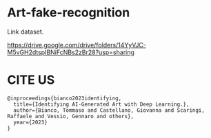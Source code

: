 # Art-fake-recognition

Link dataset.

https://drive.google.com/drive/folders/14YyVJC-M5vGH2dtspIBNiFcNBs2zBr28?usp=sharing

# CITE US
```
@inproceedings{bianco2023identifying,
  title={Identifying AI-Generated Art with Deep Learning.},
  author={Bianco, Tommaso and Castellano, Giovanna and Scaringi, Raffaele and Vessio, Gennaro and others},
  year={2023}
}
```
